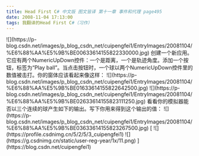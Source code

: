 ```yaml
---
title: Head First C# 中文版 图文皆译 第十一章 事件和代理 page495
date: 2008-11-04 17:13:00
tags: 我翻译的Head First C#（习作）
---
```

<?xml:namespace prefix = o ns = "urn:schemas-microsoft-com:office:office" />

![](https://p-blog.csdn.net/images/p_blog_csdn_net/cuipengfei1/EntryImages/20081104/%E6%88%AA%E5%9B%BE00633614155822330000.jpg)

创建一个新应用。它应有两个NumericUpDown控件：一个是距离，一个是轨迹角度。添加一个按钮，标签为“Play
ball”。当点击按钮时，一个球以两个NumericUpDown控件里的数值被击打。你的窗体应该看起来像这样：

![](https://p-blog.csdn.net/images/p_blog_csdn_net/cuipengfei1/EntryImages/20081104/%E6%88%AA%E5%9B%BE01633614155822642500.jpg)

![](https://p-blog.csdn.net/images/p_blog_csdn_net/cuipengfei1/EntryImages/20081104/%E6%88%AA%E5%9B%BE02633614155823111250.jpg)

看看你的模拟器能否以三个连续的球产生如下的输出。写下你用来得到这个输出的值：

![](https://p-blog.csdn.net/images/p_blog_csdn_net/cuipengfei1/EntryImages/20081104/%E6%88%AA%E5%9B%BE03633614155823267500.jpg)



[ ![](https://profile.csdnimg.cn/5/2/5/3_cuipengfei1)
![](https://g.csdnimg.cn/static/user-reg-year/1x/11.png)
](https://blog.csdn.net/cuipengfei1)





